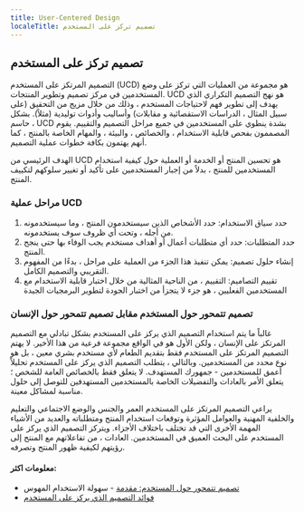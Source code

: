 ```yaml
---
title: User-Centered Design
localeTitle: تصميم تركز على المستخدم
---
```

## تصميم تركز على المستخدم

التصميم المرتكز على المستخدم (UCD) هو مجموعة من العمليات التي تركز على وضع المستخدمين في مركز تصميم وتطوير المنتجات. UCD هو نهج التصميم التكراري الذي يهدف إلى تطوير فهم لاحتياجات المستخدم ، وذلك من خلال مزيج من التحقيق (على سبيل المثال ، الدراسات الاستقصائية و ﻣﻘﺎﺑﻼت) وأﺳﺎﻟﻴﺐ وأدوات ﺗﻮﻟﻴﺪﻳﺔ (ﻣﺜﻼً). بشكل حاسم ، UCD بشدة ينطوي على المستخدمين في جميع مراحل التصميم والتقييم. يقوم المصممون بفحص قابلية الاستخدام ، والخصائص ، والبيئة ، والمهام الخاصة بالمنتج ، كما أنهم يهتمون بكافة خطوات عملية التصميم.

الهدف الرئيسي من UCD هو تحسين المنتج أو الخدمة أو العملية حول كيفية استخدام المستخدمين للمنتج ، بدلاً من إجبار المستخدمين على تأكيد أو تغيير سلوكهم لتكييف المنتج.

### مراحل عملية UCD

1.  حدد سياق الاستخدام: حدد الأشخاص الذين سيستخدمون المنتج ، وما سيستخدمونه من أجله ، وتحت أي ظروف سوف يستخدمونه.
2.  حدد المتطلبات: حدد أي متطلبات أعمال أو أهداف مستخدم يجب الوفاء بها حتى ينجح المنتج.
3.  إنشاء حلول تصميم: يمكن تنفيذ هذا الجزء من العملية على مراحل ، بدءًا من المفهوم التقريبي والتصميم الكامل.
4.  تقييم التصاميم: التقييم ، من الناحية المثالية من خلال اختبار قابلية الاستخدام مع المستخدمين الفعليين ، هو جزء لا يتجزأ من اختبار الجودة لتطوير البرمجيات الجيدة

### تصميم تتمحور حول المستخدم مقابل تصميم تتمحور حول الإنسان

غالباً ما يتم استخدام التصميم الذي يركز على المستخدم بشكل تبادلي مع التصميم المرتكز على الإنسان ، ولكن الأول هو في الواقع مجموعة فرعية من هذا الأخير. لا يهتم التصميم المرتكز على المستخدم فقط بتقديم الطعام لأي مستخدم بشري معين ، بل هو نوع محدد من المستخدمين. وبالتالي ، يتطلب التصميم الذي يركز على المستخدم تحليلاً أعمق للمستخدمين - جمهورك المستهدف. لا يتعلق فقط بالخصائص العامة للشخص ؛ يتعلق الأمر بالعادات والتفضيلات الخاصة بالمستخدمين المستهدفين للتوصل إلى حلول مناسبة لمشاكل معينة.

يراعي التصميم المرتكز على المستخدم العمر والجنس والوضع الاجتماعي والتعليم والخلفية المهنية والعوامل المؤثرة وتوقعات استخدام المنتج ومتطلباته والعديد من الأشياء المهمة الأخرى التي قد تختلف باختلاف الأجزاء. ويتركز التصميم الذي يركز على المستخدم على البحث العميق في المستخدمين. العادات ، من تفاعلاتهم مع المنتج إلى رؤيتهم لكيفية ظهور المنتج وتصرفه.

#### معلومات اكثر:

*   [تصميم تتمحور حول المستخدم: مقدمة](https://usabilitygeek.com/user-centered-design-introduction/) - سهولة الاستخدام المهوس
*   [فوائد التصميم الذي يركز على المستخدم](https://www.usability.gov/what-and-why/benefits-of-ucd.html)